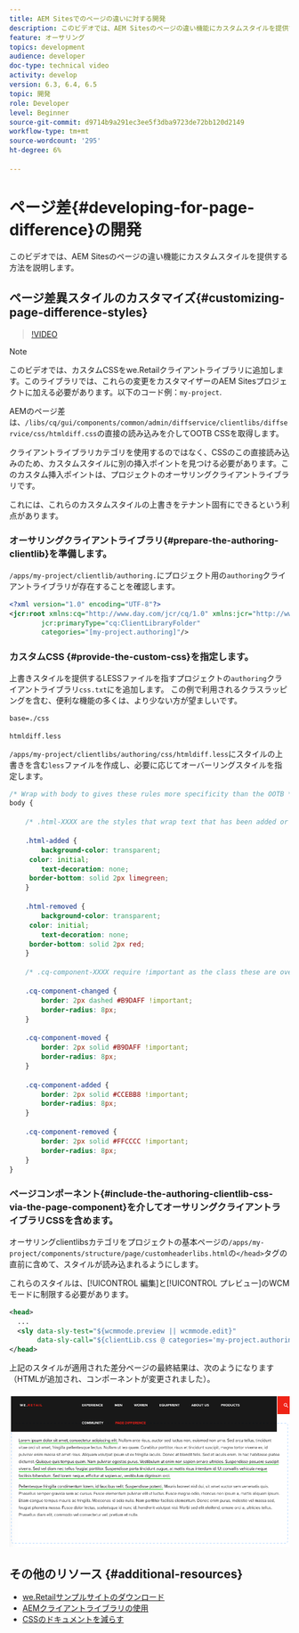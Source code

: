 ```yaml
---
title: AEM Sitesでのページの違いに対する開発
description: このビデオでは、AEM Sitesのページの違い機能にカスタムスタイルを提供する方法を説明します。
feature: オーサリング
topics: development
audience: developer
doc-type: technical video
activity: develop
version: 6.3, 6.4, 6.5
topic: 開発
role: Developer
level: Beginner
source-git-commit: d9714b9a291ec3ee5f3dba9723de72bb120d2149
workflow-type: tm+mt
source-wordcount: '295'
ht-degree: 6%

---
```



# ページ差{#developing-for-page-difference}の開発

このビデオでは、AEM Sitesのページの違い機能にカスタムスタイルを提供する方法を説明します。

## ページ差異スタイルのカスタマイズ{#customizing-page-difference-styles}

>[!VIDEO](https://video.tv.adobe.com/v/18871/?quality=9&learn=on)

>[!NOTE]
>
>このビデオでは、カスタムCSSをwe.Retailクライアントライブラリに追加します。このライブラリでは、これらの変更をカスタマイザーのAEM Sitesプロジェクトに加える必要があります。以下のコード例：`my-project`.

AEMのページ差は、`/libs/cq/gui/components/common/admin/diffservice/clientlibs/diffservice/css/htmldiff.css`の直接の読み込みを介してOOTB CSSを取得します。

クライアントライブラリカテゴリを使用するのではなく、CSSのこの直接読み込みのため、カスタムスタイルに別の挿入ポイントを見つける必要があります。このカスタム挿入ポイントは、プロジェクトのオーサリングクライアントライブラリです。

これには、これらのカスタムスタイルの上書きをテナント固有にできるという利点があります。

### オーサリングクライアントライブラリ{#prepare-the-authoring-clientlib}を準備します。

`/apps/my-project/clientlib/authoring.`にプロジェクト用の`authoring`クライアントライブラリが存在することを確認します。

```xml
<?xml version="1.0" encoding="UTF-8"?>
<jcr:root xmlns:cq="http://www.day.com/jcr/cq/1.0" xmlns:jcr="http://www.jcp.org/jcr/1.0"
        jcr:primaryType="cq:ClientLibraryFolder"
        categories="[my-project.authoring]"/>
```

### カスタムCSS {#provide-the-custom-css}を指定します。

上書きスタイルを提供するLESSファイルを指すプロジェクトの`authoring`クライアントライブラリ`css.txt`にを追加します。 [](https://lesscss.org/) この例で利用されるクラスラッピングを含む、便利な機能の多くは、より少ない方が望ましいです。

```shell
base=./css

htmldiff.less
```

`/apps/my-project/clientlibs/authoring/css/htmldiff.less`にスタイルの上書きを含む`less`ファイルを作成し、必要に応じてオーバーリングスタイルを指定します。

```css
/* Wrap with body to gives these rules more specificity than the OOTB */
body {

    /* .html-XXXX are the styles that wrap text that has been added or removed */

    .html-added {
        background-color: transparent;
     color: initial;
        text-decoration: none;
     border-bottom: solid 2px limegreen;
    }

    .html-removed {
        background-color: transparent;
     color: initial;
        text-decoration: none;
     border-bottom: solid 2px red;
    }

    /* .cq-component-XXXX require !important as the class these are overriding uses it. */

    .cq-component-changed {
        border: 2px dashed #B9DAFF !important;
        border-radius: 8px;
    }
    
    .cq-component-moved {
        border: 2px solid #B9DAFF !important;
        border-radius: 8px;
    }

    .cq-component-added {
        border: 2px solid #CCEBB8 !important;
        border-radius: 8px;
    }

    .cq-component-removed {
        border: 2px solid #FFCCCC !important;
        border-radius: 8px;
    }
}
```

### ページコンポーネント{#include-the-authoring-clientlib-css-via-the-page-component}を介してオーサリングクライアントライブラリCSSを含めます。

オーサリングclientlibsカテゴリをプロジェクトの基本ページの`/apps/my-project/components/structure/page/customheaderlibs.html`の`</head>`タグの直前に含めて、スタイルが読み込まれるようにします。

これらのスタイルは、[!UICONTROL 編集]と[!UICONTROL プレビュー]のWCMモードに制限する必要があります。

```xml
<head>
  ...
  <sly data-sly-test="${wcmmode.preview || wcmmode.edit}" 
       data-sly-call="${clientLib.css @ categories='my-project.authoring'}"/>
</head>
```

上記のスタイルが適用された差分ページの最終結果は、次のようになります（HTMLが追加され、コンポーネントが変更されました）。

![ページの差](assets/page-diff.png)

## その他のリソース {#additional-resources}

* [we.Retailサンプルサイトのダウンロード](https://github.com/Adobe-Marketing-Cloud/aem-sample-we-retail/releases)
* [AEMクライアントライブラリの使用](https://helpx.adobe.com/jp/experience-manager/6-5/sites/developing/using/clientlibs.html)
* [CSSのドキュメントを減らす](https://lesscss.org/)
